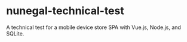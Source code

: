 # nunegal-technical-test
A technical test for a mobile device store SPA with Vue.js, Node.js, and SQLite.
